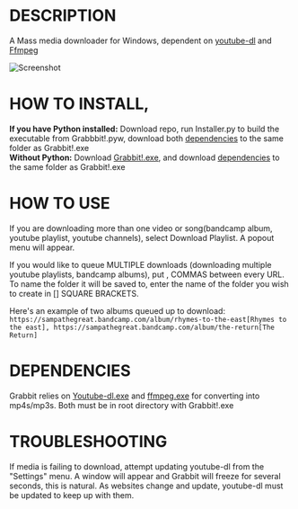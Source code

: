 # DESCRIPTION
A Mass media downloader for Windows, dependent on [youtube-dl](https://github.com/ytdl-org/youtube-dl) and [Ffmpeg](https://ffmpeg.zeranoe.com/builds/)

![Screenshot](https://i.imgur.com/ArvmJpv.png "OwO *notices your cursor* what's this~?")
# HOW TO INSTALL,
**If you have Python installed:** Download repo, run Installer.py to build the executable from Grabbbit!.pyw, download both [dependencies](#dependencies) to the same folder as Grabbit!.exe<br/>
**Without Python:** Download [Grabbit!.exe](https://drive.google.com/open?id=1bX-R4mChJOjt73sqexZ2yMqIVT_Lnqg4), and download [dependencies](#dependencies) to the same folder as Grabbit!.exe
# HOW TO USE
If you are downloading more than one video or song(bandcamp album, youtube playlist, youtube channels), select Download Playlist.
A popout menu will appear.<br/>

If you would like to queue MULTIPLE downloads (downloading multiple youtube playlists, bandcamp albums), put , COMMAS between every URL. To name the folder it will be saved to, enter the name of the folder you wish to create in [] SQUARE BRACKETS.<br/>

Here's an example of two albums queued up to download:<br/>
`https://sampathegreat.bandcamp.com/album/rhymes-to-the-east[Rhymes to the east],
https://sampathegreat.bandcamp.com/album/the-return[The Return]`
# DEPENDENCIES
Grabbit relies on [Youtube-dl.exe](https://yt-dl.org/latest/youtube-dl.exe) and [ffmpeg.exe](https://drive.google.com/open?id=1EeMqfcI8w5rfU7wCIJEKgxO1waXgnvdb) for converting into mp4s/mp3s. Both must be in root directory with Grabbit!.exe
# TROUBLESHOOTING
If media is failing to download, attempt updating youtube-dl from the "Settings" menu. A window will appear and Grabbit will freeze for several seconds, this is natural.
As websites change and update, youtube-dl must be updated to keep up with them. 

